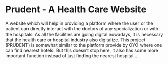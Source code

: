 # Prudent - A Health Care Website
A website which will help in providing a platform where the user or the patient can directly interact with the doctors of any specialization or with the hospitals. As all the facilities are going digital nowadays, it is necessary that the health care or hospital industry also digitalize. This project (PRUDENT) is somewhat similar to the platform provide by OYO where one can find nearest hotels. But this doesn’t stop here, it also has some more important function instead of just finding the nearest hospital…
 
